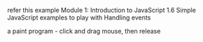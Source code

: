 refer this example Module 1: Introduction to JavaScript   1.6 Simple JavaScript examples to play with   Handling events


a paint program - click and drag mouse, then release
